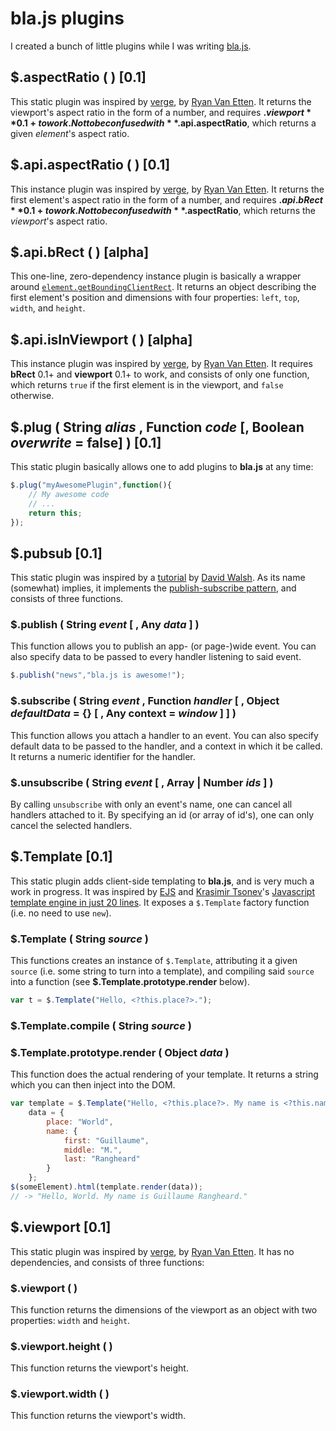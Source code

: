 # bla.js plugins
I created a bunch of little plugins while I was writing [bla.js](https://github.com/guillaumerangheard/blajs).

## $.aspectRatio ( ) [0.1]
This static plugin was inspired by [verge](https://github.com/ryanve/verge), by [Ryan Van Etten](https://github.com/ryanve). It returns the viewport's aspect ratio in the form of a number, and requires **$.viewport** 0.1+ to work. Not to be confused with **$.api.aspectRatio**, which returns a given _element_'s aspect ratio.

## $.api.aspectRatio ( ) [0.1]
This instance plugin was inspired by [verge](https://github.com/ryanve/verge), by [Ryan Van Etten](https://github.com/ryanve). It returns the first element's aspect ratio in the form of a number, and requires **$.api.bRect** 0.1+ to work. Not to be confused with **$.aspectRatio**, which returns the _viewport_'s aspect ratio.

## $.api.bRect ( ) [alpha]
This one-line, zero-dependency instance plugin is basically a wrapper around [`element.getBoundingClientRect`](https://developer.mozilla.org/fr/docs/Web/API/Element/getBoundingClientRect). It returns an object describing the first element's position and dimensions with four properties: `left`, `top`, `width`, and `height`.

## $.api.isInViewport ( ) [alpha]
This instance plugin was inspired by [verge](https://github.com/ryanve/verge), by [Ryan Van Etten](https://github.com/ryanve). It requires **bRect** 0.1+ and **viewport** 0.1+ to work, and consists of only one function, which returns `true` if the first element is in the viewport, and `false` otherwise.

## $.plug ( String _alias_ , Function _code_ [, Boolean _overwrite_ = false] ) [0.1]
This static plugin basically allows one to add plugins to **bla.js** at any time:
```javascript
$.plug("myAwesomePlugin",function(){
	// My awesome code
	// ...
	return this;
});
```

## $.pubsub [0.1]
This static plugin was inspired by a [tutorial](https://davidwalsh.name/pubsub-javascript) by [David Walsh](https://davidwalsh.name/). As its name (somewhat) implies, it implements the [publish-subscribe pattern](https://en.wikipedia.org/wiki/Publish%E2%80%93subscribe_pattern), and consists of three functions.

### $.publish ( String _event_ [ , Any _data_ ] )
This function allows you to publish an app- (or page-)wide event. You can also specify data to be passed to every handler listening to said event.
```javascript
$.publish("news","bla.js is awesome!");
```

### $.subscribe ( String _event_ , Function _handler_ [ , Object _defaultData_ = {} [ , Any context = _window_ ] ] )
This function allows you attach a handler to an event. You can also specify default data to be passed to the handler, and a context in which it be called. It returns a numeric identifier for the handler.

### $.unsubscribe ( String _event_ [ , Array | Number _ids_ ] )
By calling `unsubscribe` with only an event's name, one can cancel all handlers attached to it. By specifying an id (or array of id's), one can only cancel the selected handlers.

## $.Template [0.1]
This static plugin adds client-side templating to **bla.js**, and is very much a work in progress. It was inspired by [EJS](https://ejs.co/) and [Krasimir Tsonev](https://krasimirtsonev.com/)'s [Javascript template engine in just 20 lines](https://krasimirtsonev.com/blog/article/Javascript-template-engine-in-just-20-line). It exposes a `$.Template` factory function (i.e. no need to use `new`).

### $.Template ( String _source_ )
This functions creates an instance of `$.Template`, attributing it a given `source` (i.e. some string to turn into a template), and compiling said `source` into a function (see **$.Template.prototype.render** below).
```javascript
var t = $.Template("Hello, <?this.place?>.");
```

### $.Template.compile ( String _source_ )

### $.Template.prototype.render ( Object _data_ )
This function does the actual rendering of your template. It returns a string which you can then inject into the DOM.
```javascript
var template = $.Template("Hello, <?this.place?>. My name is <?this.name.first?> <?this.name.last?>."),
	data = {
		place: "World",
		name: {
			first: "Guillaume",
			middle: "M.",
			last: "Rangheard"
		}
	};
$(someElement).html(template.render(data));
// -> "Hello, World. My name is Guillaume Rangheard."
```

## $.viewport [0.1]
This static plugin was inspired by [verge](https://github.com/ryanve/verge), by [Ryan Van Etten](https://github.com/ryanve). It has no dependencies, and consists of three functions:

### $.viewport ( )
This function returns the dimensions of the viewport as an object with two properties: `width` and `height`.

### $.viewport.height ( )
This function returns the viewport's height.

### $.viewport.width ( )
This function returns the viewport's width.
